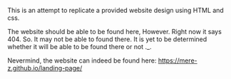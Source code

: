 This is an attempt to replicate a provided website design using HTML and css.

The website should be able to be found here, However. Right now it says 404. So. It may not be able to found there. It is yet to be determined whether it will be able to be found there or not ._.

Nevermind, the website can indeed be found here:
https://mere-z.github.io/landing-page/ 
